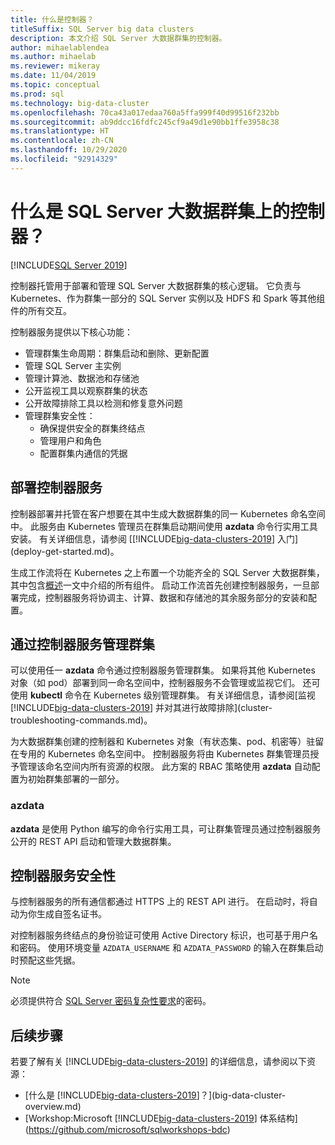 ```yaml
---
title: 什么是控制器？
titleSuffix: SQL Server big data clusters
description: 本文介绍 SQL Server 大数据群集的控制器。
author: mihaelablendea
ms.author: mihaelab
ms.reviewer: mikeray
ms.date: 11/04/2019
ms.topic: conceptual
ms.prod: sql
ms.technology: big-data-cluster
ms.openlocfilehash: 70ca43a017edaa760a5ffa999f40d99516f232bb
ms.sourcegitcommit: ab9ddcc16fdfc245cf9a49d1e90bb1ffe3958c38
ms.translationtype: HT
ms.contentlocale: zh-CN
ms.lasthandoff: 10/29/2020
ms.locfileid: "92914329"
---
```

# <a name="what-is-the-controller-on-a-sql-server-big-data-cluster"></a>什么是 SQL Server 大数据群集上的控制器？

[!INCLUDE[SQL Server 2019](../includes/applies-to-version/sqlserver2019.md)]

控制器托管用于部署和管理 SQL Server 大数据群集的核心逻辑。 它负责与 Kubernetes、作为群集一部分的 SQL Server 实例以及 HDFS 和 Spark 等其他组件的所有交互。

控制器服务提供以下核心功能：

- 管理群集生命周期：群集启动和删除、更新配置
- 管理 SQL Server 主实例
- 管理计算池、数据池和存储池
- 公开监视工具以观察群集的状态
- 公开故障排除工具以检测和修复意外问题
- 管理群集安全性：
  - 确保提供安全的群集终结点
  - 管理用户和角色
  - 配置群集内通信的凭据

## <a name="deploying-the-controller-service"></a>部署控制器服务

控制器部署并托管在客户想要在其中生成大数据群集的同一 Kubernetes 命名空间中。 此服务由 Kubernetes 管理员在群集启动期间使用 **azdata** 命令行实用工具安装。 有关详细信息，请参阅 [[!INCLUDE[big-data-clusters-2019](../includes/ssbigdataclusters-ss-nover.md)] 入门](deploy-get-started.md)。

生成工作流将在 Kubernetes 之上布置一个功能齐全的 SQL Server 大数据群集，其中包含[概述](big-data-cluster-overview.md)一文中介绍的所有组件。 启动工作流首先创建控制器服务，一旦部署完成，控制器服务将协调主、计算、数据和存储池的其余服务部分的安装和配置。

## <a name="managing-the-cluster-through-the-controller-service"></a>通过控制器服务管理群集

可以使用任一 **azdata** 命令通过控制器服务管理群集。 如果将其他 Kubernetes 对象（如 pod）部署到同一命名空间中，控制器服务不会管理或监视它们。 还可使用 **kubectl** 命令在 Kubernetes 级别管理群集。 有关详细信息，请参阅[监视 [!INCLUDE[big-data-clusters-2019](../includes/ssbigdataclusters-ss-nover.md)] 并对其进行故障排除](cluster-troubleshooting-commands.md)。

为大数据群集创建的控制器和 Kubernetes 对象（有状态集、pod、机密等）驻留在专用的 Kubernetes 命名空间中。 控制器服务将由 Kubernetes 群集管理员授予管理该命名空间内所有资源的权限。  此方案的 RBAC 策略使用 **azdata** 自动配置为初始群集部署的一部分。

### <a name="azdata"></a>azdata

**azdata** 是使用 Python 编写的命令行实用工具，可让群集管理员通过控制器服务公开的 REST API 启动和管理大数据群集。

## <a name="controller-service-security"></a>控制器服务安全性

与控制器服务的所有通信都通过 HTTPS 上的 REST API 进行。 在启动时，将自动为你生成自签名证书。 

对控制器服务终结点的身份验证可使用 Active Directory 标识，也可基于用户名和密码。 使用环境变量 `AZDATA_USERNAME` 和 `AZDATA_PASSWORD` 的输入在群集启动时预配这些凭据。

> [!NOTE]
> 必须提供符合 [SQL Server 密码复杂性要求](../relational-databases/security/password-policy.md)的密码。

## <a name="next-steps"></a>后续步骤

若要了解有关 [!INCLUDE[big-data-clusters-2019](../includes/ssbigdataclusters-ss-nover.md)] 的详细信息，请参阅以下资源：

- [什么是 [!INCLUDE[big-data-clusters-2019](../includes/ssbigdataclusters-ver15.md)]？](big-data-cluster-overview.md)
- [Workshop:Microsoft [!INCLUDE[big-data-clusters-2019](../includes/ssbigdataclusters-ss-nover.md)] 体系结构](https://github.com/microsoft/sqlworkshops-bdc)